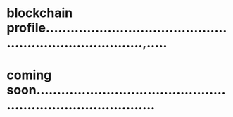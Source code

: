 # blockchain profile.............................................................................,.....
# coming soon..................................................................................

